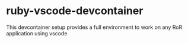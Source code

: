 # ruby-vscode-devcontainer
This devcontainer setup provides a full environment to work on any RoR application using vscode
